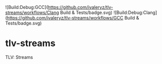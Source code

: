 ![Build:Debug:GCC](https://github.com/ivaleryz/tlv-streams/workflows/Clang Build & Tests/badge.svg) ![Build:Debug:Clang](https://github.com/ivaleryz/tlv-streams/workflows/GCC Build & Tests/badge.svg)

# tlv-streams
TLV: Streams
